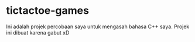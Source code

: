 # tictactoe-games
Ini adalah projek percobaan saya untuk mengasah bahasa C++ saya. Projek ini dibuat karena gabut xD
